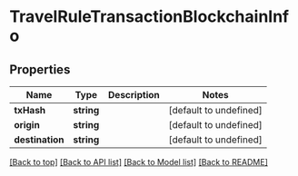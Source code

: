 # TravelRuleTransactionBlockchainInfo

## Properties

|Name | Type | Description | Notes|
|------------ | ------------- | ------------- | -------------|
|**txHash** | **string** |  | [default to undefined]|
|**origin** | **string** |  | [default to undefined]|
|**destination** | **string** |  | [default to undefined]|




[[Back to top]](#) [[Back to API list]](../../README.md#documentation-for-api-endpoints) [[Back to Model list]](../../README.md#documentation-for-models) [[Back to README]](../../README.md)
